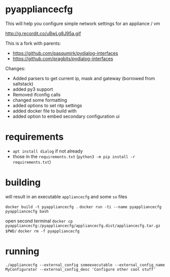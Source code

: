 # pyappliancecfg

This will help you configure simple network settings for an appliance / vm

http://g.recordit.co/uBwLg8J95a.gif

This is a fork with parents:
- https://github.com/pasqumirk/pydialog-interfaces
- https://github.com/pragbits/pydialog-interfaces

Changes:    
 - Added parsers to get current ip, mask and gateway (borrowed from saltstack)
 - added py3 support
 - Removed ifconfig calls
 - changed some formatting 
 - added options to set ntp settings
 - added docker file to build with
 - added option to embed secondary configuration ui

# requirements

- `apt install dialog` if not already
- those in the `requirements.txt` (`python3 -m pip install -r requirements.txt`)


# building

will result in an executable `appliancecfg` and some `so` files

`docker build -t pyappliancecfg .`
`docker run -ti --name pyappliancecfg pyappliancecfg bash`

open second terminal
`docker cp pyappliancecfg:/pyappliancecfg/appliancecfg.dist/appliancecfg.tar.gz $PWD/`
`docker rm -f pyappliancecfg`


# running

```
./appliancecfg --external_config someexecutable --external_config_name MyConfigurator --external_config_desc 'Configure other cool stuff'
```


